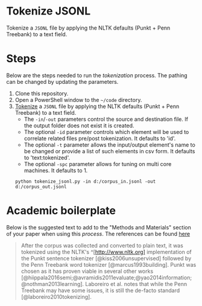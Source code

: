 # Tokenize JSONL

Tokenize a `JSONL` file by applying the NLTK defaults (Punkt + Penn Treebank) to a text field.

# Steps

Below are the steps needed to run the _tokenization_ process.
The pathing can be changed by updating the parameters.

1. Clone this repository.
2. Open a PowerShell window to the `~/code` directory.
3. [Tokenize](../code/tokenise_jsonl.py) a `JSONL` file by applying the NLTK defaults (Punkt + Penn Treebank) to a text field.
   * The `-in`/`-out` parameters control the source and destination file.
     If the output folder does not exist it is created.
   * The optional `-id` parameter controls which element will be used to correlate related files pre/post tokenization.
     It defaults to 'id'.
   * The optional `-t` parameter allows the input/output element's name to be changed or provide a list of such elements in csv form.
     It defaults to 'text:tokenized'.
   * The optional `-spc` parameter allows for tuning on multi core machines.
     It defaults to 1.
   ```{ps1}
   python tokenize_jsonl.py -in d:/corpus_in.jsonl -out d:/corpus_out.jsonl
   ```

# Academic boilerplate

Below is the suggested text to add to the "Methods and Materials" section of your paper when using this _process_.
The references can be found [here](./references.bib)

> After the corpus was collected and converted to plain text, it was tokenized using the NLTK's ^[http://www.nltk.org] implementation of the Punkt sentence tokenizer [@kiss2006unsupervised] followed by the Penn Treebank word tokenizer [@marcus1993building].
> Punkt was chosen as it has proven viable in several other works [@hiippala2016semi;@avramidis2011evaluate;@yao2014information;@nothman2013learning].
> Laboreiro et al. notes that while the Penn Treebank may have some issues, it is still the de-facto standard [@laboreiro2010tokenizing].
